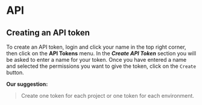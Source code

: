 # API

## Creating an API token

To create an API token, login and click your name in the top right corner, then click on the **API Tokens** menu. In the ***Create API Token*** section you will be asked to enter a name for your token. Once you have entered a name and selected the permissions you want to give the token, click on the `Create` button.

**Our suggestion:**
> Create one token for each project or one token for each environment.
